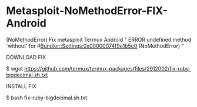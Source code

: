 # Metasploit-NoMethodError-FIX-Android
(NoMethodError) Fix metasploit Termux Android
"
ERROR
undefined method `without' for #<Bundler::Settings:0x00000074f9e1b5e0> (NoMethodError)
“

DOWNLOAD FIX

$ wget https://github.com/termux/termux-packages/files/2912002/fix-ruby-bigdecimal.sh.txt

INSTALL FIX

$  bash fix-ruby-bigdecimal.sh.txt
